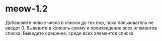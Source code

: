 # meow-1.2
Добавляйте новые числа в список до тех пор, пока пользователь не введет 0. Выведите в консоль сумму и произведение всех элементов списка. Выведите средннее, среди всех элементов списка
